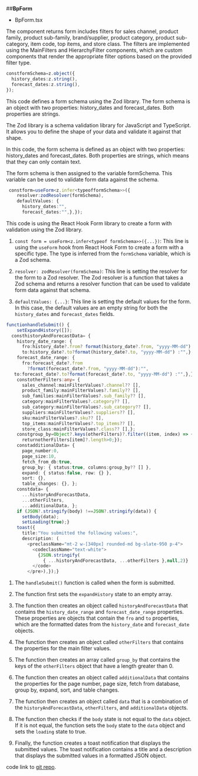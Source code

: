 ##**BpForm**

- BpForm.tsx

The component returns form includes filters for sales channel, product family, product sub-family, brand/supplier, product category, product sub-category, item code, top items, and store class. The filters are implemented using the MainFilters and HierarchyFilter components, which are custom components that render the appropriate filter options based on the provided filter type.
```typescript
constformSchema=z.object({
  history_dates:z.string(),
  forecast_dates:z.string(),
});
```
This code defines a form schema using the Zod library. The form schema is an object with two properties: history_dates and forecast_dates. Both properties are strings.

The Zod library is a schema validation library for JavaScript and TypeScript. It allows you to define the shape of your data and validate it against that shape.

In this code, the form schema is defined as an object with two properties: history_dates and forecast_dates. Both properties are strings, which means that they can only contain text.

The form schema is then assigned to the variable formSchema. This variable can be used to validate form data against the schema.
```typescript
 constform=useForm<z.infer<typeofformSchema>>({
    resolver:zodResolver(formSchema),
    defaultValues: {
      history_dates:"",
      forecast_dates:"",},});
```
This code is using the React Hook Form library to create a form with validation using the Zod library.

1. `const form = useForm<z.infer<typeof formSchema>>({...})`: This line is using the `useForm` hook from React Hook Form to create a form with a specific type. The type is inferred from the `formSchema` variable, which is a Zod schema.

2. `resolver: zodResolver(formSchema)`: This line is setting the resolver for the form to a Zod resolver. The Zod resolver is a function that takes a Zod schema and returns a resolver function that can be used to validate form data against that schema.

3. `defaultValues: {...}`: This line is setting the default values for the form. In this case, the default values are an empty string for both the `history_dates` and `forecast_dates` fields.
```typescript
functionhandleSubmit() {
    setExpandHistory([]);
  consthistoryAndForecastData= {
    history_date_range: {
      fro:history_date?.from? format(history_date?.from, "yyyy-MM-dd"):"",
      to:history_date?.to?format(history_date?.to, "yyyy-MM-dd") :"",},
    forecast_date_range: {
      fro:forecast_date?.from
        ?format(forecast_date?.from, "yyyy-MM-dd"):"",
   to:forecast_date?.to?format(forecast_date?.to, "yyyy-MM-dd") :"",},};
    constotherFilters:any= {
      sales_channel:mainFilterValues?.channel?? [],
      product_family:mainFilterValues?.family?? [],
      sub_families:mainFilterValues?.sub_family?? [],
      category:mainFilterValues?.category?? [],
      sub_category:mainFilterValues?.sub_category?? [],
      suppliers:mainFilterValues?.suppliers?? [],
      sku:mainFilterValues?.sku?? [],
      top_items:mainFilterValues?.top_items?? [],
      store_class:mainFilterValues?.class?? [],};
    constgroup_by=Object?.keys(otherFilters)?.filter((item, index) => {
      returnotherFilters[item]?.length>0;});
    constadditionalData= {
      page_number:0,
      page_size:10,
      fetch_from_db:true,
      group_by: { status:true, columns:group_by?? [] },
      expand: { status:false, row: {} },
      sort: {},
      table_changes: {}, };
    constdata= {
      ...historyAndForecastData,
      ...otherFilters,
      ...additionalData, };
    if (JSON?.stringify(body) !==JSON?.stringify(data)) {
      setBody(data);
      setLoading(true);}
    toast({
      title:"You submitted the following values:",
      description: (
        <preclassName="mt-2 w-[340px] rounded-md bg-slate-950 p-4">
          <codeclassName="text-white">
            {JSON.stringify(
              { ...historyAndForecastData, ...otherFilters },null,2)}
          </code>
        </pre>),});}
```
1. The `handleSubmit()` function is called when the form is submitted.

2. The function first sets the `expandHistory` state to an empty array.

3. The function then creates an object called `historyAndForecastData` that contains the `history_date_range` and `forecast_date_range` properties. These properties are objects that contain the `fro` and `to` properties, which are the formatted dates from the `history_date` and `forecast_date` objects.

4. The function then creates an object called `otherFilters` that contains the properties for the main filter values.

5. The function then creates an array called `group_by` that contains the keys of the `otherFilters` object that have a length greater than 0.

6. The function then creates an object called `additionalData` that contains the properties for the page number, page size, fetch from database, group by, expand, sort, and table changes.

7. The function then creates an object called `data` that is a combination of the `historyAndForecastData`, `otherFilters`, and `additionalData` objects.

8. The function then checks if the `body` state is not equal to the `data` object. If it is not equal, the function sets the `body` state to the `data` object and sets the `loading` state to true.

9. Finally, the function creates a toast notification that displays the submitted values. The toast notification contains a title and a description that displays the submitted values in a formatted JSON object.

code link to [git repo](https://github.com/Electric-Grasshopper/bmaps_web/blob/alpha/src/app/dashboard/service/open__to__buy/components/BpForm.tsx).
